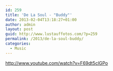 ```yaml
---
id: 259
title: 'De La Soul - "Buddy"'
date: 2013-02-04T13:18:27+01:00
author: admin
layout: post
guid: http://www.lustauffotos.com/?p=259
permalink: /2013/de-la-soul-buddy/
categories:
  - Music
---
```

<http://www.youtube.com/watch?v=F69dt5clGPo>